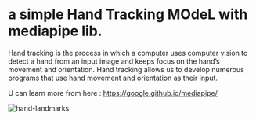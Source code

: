 # a simple Hand Tracking MOdeL with mediapipe lib.

Hand tracking is the process in which a computer uses computer vision to detect a hand from an input image and keeps focus on the hand’s movement and orientation. Hand tracking allows us to develop numerous programs that use hand movement and orientation as their input.

U can learn more from here : https://google.github.io/mediapipe/

![hand-landmarks](https://user-images.githubusercontent.com/99510125/178117757-6d5bd481-3e4f-49cc-a1fc-022a1dff3e55.png)
